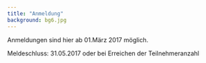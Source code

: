 ```yaml
---
title: "Anmeldung"
background: bg6.jpg
---
```

Anmeldungen sind hier ab 01.März 2017 möglich.

Meldeschluss: 31.05.2017 oder bei Erreichen der Teilnehmeranzahl
 
 
 
 
